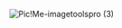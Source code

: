 ![Pic!Me-imagetoolspro (3)](https://github.com/user-attachments/assets/5ba1cbd0-10fb-4d38-89df-30beb048400d)
